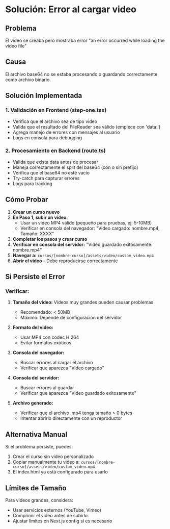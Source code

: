 # Solución: Error al cargar video

## Problema
El video se creaba pero mostraba error "an error occurred while loading the video file"

## Causa
El archivo base64 no se estaba procesando o guardando correctamente como archivo binario.

## Solución Implementada

### 1. Validación en Frontend (step-one.tsx)
- Verifica que el archivo sea de tipo video
- Valida que el resultado del FileReader sea válido (empiece con 'data:')
- Agrega manejo de errores con mensajes al usuario
- Logs en consola para debugging

### 2. Procesamiento en Backend (route.ts)
- Valida que exista data antes de procesar
- Maneja correctamente el split del base64 (con o sin prefijo)
- Verifica que el base64 no esté vacío
- Try-catch para capturar errores
- Logs para tracking

## Cómo Probar

1. **Crear un curso nuevo**
2. **En Paso 1, subir un video:**
   - Usar un video MP4 válido (pequeño para pruebas, ej: 5-10MB)
   - Verificar en consola del navegador: "Video cargado: nombre.mp4, Tamaño: XXXX"
3. **Completar los pasos y crear curso**
4. **Verificar en consola del servidor:** "Video guardado exitosamente: nombre.mp4"
5. **Navegar a:** `cursos/[nombre-curso]/assets/video/custom_video.mp4`
6. **Abrir el video** - Debe reproducirse correctamente

## Si Persiste el Error

### Verificar:
1. **Tamaño del video:** Videos muy grandes pueden causar problemas
   - Recomendado: < 50MB
   - Máximo: Depende de configuración del servidor

2. **Formato del video:** 
   - Usar MP4 con codec H.264
   - Evitar formatos exóticos

3. **Consola del navegador:**
   - Buscar errores al cargar el archivo
   - Verificar que aparezca "Video cargado"

4. **Consola del servidor:**
   - Buscar errores al guardar
   - Verificar que aparezca "Video guardado exitosamente"

5. **Archivo generado:**
   - Verificar que el archivo .mp4 tenga tamaño > 0 bytes
   - Intentar abrirlo directamente con un reproductor

## Alternativa Manual

Si el problema persiste, puedes:
1. Crear el curso sin video personalizado
2. Copiar manualmente tu video a: `cursos/[nombre-curso]/assets/video/custom_video.mp4`
3. El index.html ya está configurado para usarlo

## Límites de Tamaño

Para videos grandes, considera:
- Usar servicios externos (YouTube, Vimeo)
- Comprimir el video antes de subirlo
- Ajustar límites en Next.js config si es necesario
